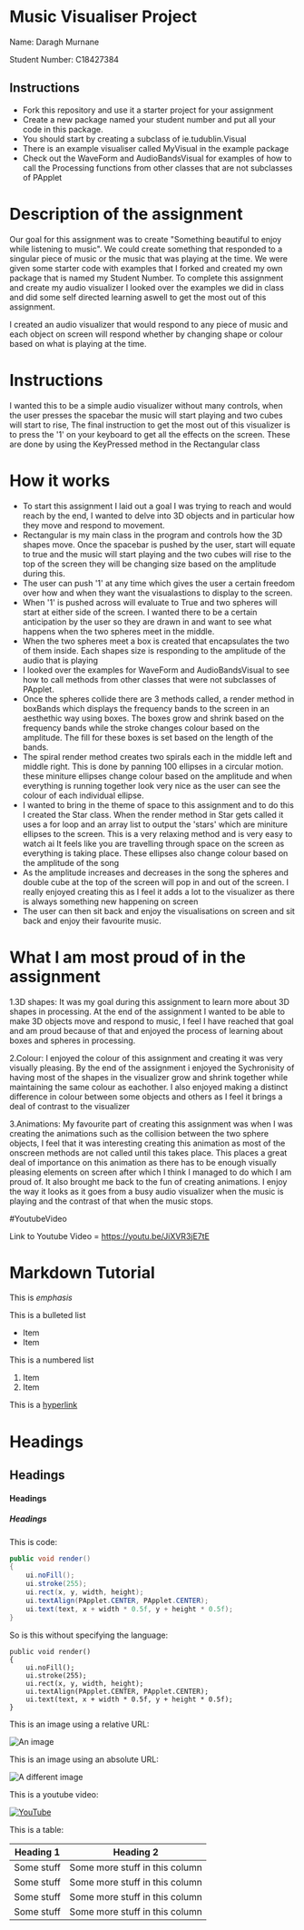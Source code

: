 # Music Visualiser Project

Name: Daragh Murnane

Student Number: C18427384

## Instructions
- Fork this repository and use it a starter project for your assignment
- Create a new package named your student number and put all your code in this package.
- You should start by creating a subclass of ie.tudublin.Visual
- There is an example visualiser called MyVisual in the example package
- Check out the WaveForm and AudioBandsVisual for examples of how to call the Processing functions from other classes that are not subclasses of PApplet

# Description of the assignment
Our goal for this assignment was to create "Something beautiful to enjoy while listening to music".
We could create something that responded to a singular piece of music or the music that was playing at the
time. We were given some starter code with examples that I forked and created my own package that is named my 
Student Number. To complete this assignment and create my audio visualizer I looked over the examples we did 
in class and did some self directed learning aswell to get the most out of this assignment.

I created an audio visualizer that would respond to any piece of music and each object on screen will respond whether 
by changing shape or colour based on what is playing at the time. 

# Instructions
I wanted this to be a simple audio visualizer without many controls, when the user presses the spacebar the music will
start playing and two cubes will start to rise, The final instruction to get the most out of this visualizer is to press
the '1' on your keyboard to get all the effects on the screen. These are done by using the KeyPressed method in the Rectangular
class

# How it works
- To start this assignment I laid out a goal I was trying to reach and would reach by the end, 
I wanted to delve into 3D objects and in particular how they move and respond to movement.
- Rectangular is my main class in the program and controls how the 3D shapes move. Once the spacebar is pushed by the user, start
will equate to true and the music will start playing and the two cubes will rise to the top of the screen they will be changing size based on the amplitude 
during this.
- The user can push '1' at any time which gives the user a certain freedom over how and when they want the visualastions to display
to the screen. 
- When '1' is pushed across will evaluate to True and two spheres will start at either side of the screen. I wanted there to be a certain anticipation by the user so they are drawn
in and want to see what happens when the two spheres meet in the middle.
- When the two spheres meet a box is created that encapsulates the two of them inside. Each shapes size is responding to the amplitude of the 
audio that is playing 
- I looked over the examples for WaveForm and AudioBandsVisual to see how to call methods from other classes that were not subclasses of PApplet.
- Once the spheres collide there are 3 methods called, a render method in boxBands which displays the frequency bands to the screen in an aesthethic way using boxes.
The boxes grow and shrink based on the frequency bands while the stroke changes colour based on the amplitude. The fill for these boxes is set based on the length of the 
bands.
- The spiral render method creates two spirals each in the middle left and middle right. This is done by panning 100 ellipses in a circular motion. these miniture ellipses change colour
based on the amplitude and when everything is running together look very nice as the user can see the colour of each individual ellipse.
- I wanted to bring in the theme of space to this assignment and to do this I created the Star class. When the render method in Star gets called it uses a for loop and an array list to output
the 'stars' which are miniture ellipses to the screen. This is a very relaxing method and is very easy to watch ai It feels like you are travelling through space on the screen as everything is taking place. These ellipses also change colour based 
on the amplitude of the song
- As the amplitude increases and decreases in the song the spheres and double cube at the top of the screen will pop in and out of the screen. I really enjoyed creating this as I feel it adds a lot to the visualizer 
as there is always something new happening on screen
- The user can then sit back and enjoy the visualisations on screen and sit back and enjoy their favourite music.   

# What I am most proud of in the assignment

1.3D shapes: It was my goal during this assignment to learn more about 3D shapes in
processing. At the end of the assignment I wanted to be able to make 3D objects move and respond to music, 
I feel I have reached that goal and am proud because of that and enjoyed the process of learning about boxes and spheres in processing.

2.Colour: I enjoyed the colour of this assignment and creating it was very visually pleasing. By the end of the assignment i enjoyed the Sychronisity of having
most of the shapes in the visualizer grow and shrink together while maintaining the same colour as eachother.
I also enjoyed making a distinct difference in colour between some objects and others as I feel it brings a deal of contrast to the visualizer

3.Animations: My favourite part of creating this assignment was when I was creating the animations such as the collision between the two sphere objects, I feel that it was interesting creating
this animation as most of the onscreen methods are not called until this takes place. This places a great deal of importance on this animation as there has to be enough 
visually pleasing elements on screen after which I think I managed to do which I am proud of. It also brought me back to the fun of creating animations. I enjoy the way it looks as it goes from
a busy audio visualizer when the music is playing and the contrast of that when the music stops.

#YoutubeVideo

Link to Youtube Video =  https://youtu.be/JiXVR3jE7tE

# Markdown Tutorial

This is *emphasis*

This is a bulleted list

- Item
- Item

This is a numbered list

1. Item
1. Item

This is a [hyperlink](http://bryanduggan.org)

# Headings
## Headings
#### Headings
##### Headings

This is code:

```Java
public void render()
{
	ui.noFill();
	ui.stroke(255);
	ui.rect(x, y, width, height);
	ui.textAlign(PApplet.CENTER, PApplet.CENTER);
	ui.text(text, x + width * 0.5f, y + height * 0.5f);
}
```

So is this without specifying the language:

```
public void render()
{
	ui.noFill();
	ui.stroke(255);
	ui.rect(x, y, width, height);
	ui.textAlign(PApplet.CENTER, PApplet.CENTER);
	ui.text(text, x + width * 0.5f, y + height * 0.5f);
}
```

This is an image using a relative URL:

![An image](images/p8.png)

This is an image using an absolute URL:

![A different image](https://bryanduggandotorg.files.wordpress.com/2019/02/infinite-forms-00045.png?w=595&h=&zoom=2)

This is a youtube video:

[![YouTube](http://img.youtube.com/vi/J2kHSSFA4NU/0.jpg)](https://www.youtube.com/watch?v=J2kHSSFA4NU)

This is a table:

| Heading 1 | Heading 2 |
|-----------|-----------|
|Some stuff | Some more stuff in this column |
|Some stuff | Some more stuff in this column |
|Some stuff | Some more stuff in this column |
|Some stuff | Some more stuff in this column |

